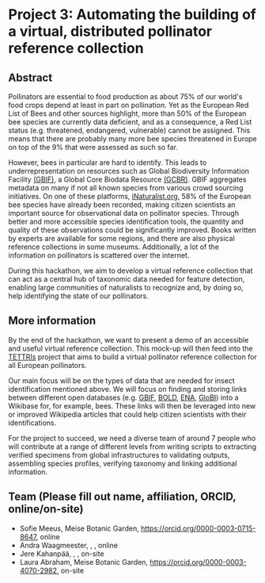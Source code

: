 # Project 3: Automating the building of a virtual, distributed pollinator reference collection

## Abstract

Pollinators are essential to food production as about 75% of our world's food crops depend at least in part on pollination. Yet as the European Red List of Bees and other sources highlight, more than 50% of the European bee species are currently data deficient, and as a consequence, a Red List status (e.g. threatened, endangered, vulnerable) cannot be assigned. This means that there are probably many more bee species threatened in Europe on top of the 9% that were assessed as such so far.

However, bees in particular are hard to identify. This leads to underrepresentation on resources such as Global Biodiversity Information Facility [(GBIF)](https://GBIF.org), a Global Core Biodata Resource [(GCBR)](https://globalbiodata.org/what-we-do/global-core-biodata-resources/). GBIF aggregates metadata on many if not all known species from various crowd sourcing initiatives. On one of these platforms, [iNaturalist.org](https://iNaturalist.org), 58% of the European bee species have already been recorded, making citizen scientists an important source for observational data on pollinator species. Through better and more accessible species identification tools, the quantity and quality of these observations could be significantly improved. Books written by experts are available for some regions, and there are also physical reference collections in some museums. Additionally, a lot of the information on pollinators is scattered over the internet.

During this hackathon, we aim to develop a virtual reference collection that can act as a central hub of taxonomic data needed for feature detection, enabling large communities of naturalists to recognize and, by doing so, help identifying the state of our pollinators.

## More information

By the end of the hackathon, we want to present a demo of an accessible and useful virtual reference collection. This mock-up will then feed into the [TETTRIs](https://TETTRIs.eu) project that aims to build a virtual pollinator reference collection for all European pollinators.

Our main focus will be on the types of data that are needed for insect identification mentioned above. We will focus on finding and storing links between different open databases (e.g. [GBIF](https://GBIF.org), [BOLD](https://www.boldsystems.org/), [ENA](https://www.ebi.ac.uk/ena/browser/home), [GloBI](https://www.globalbioticinteractions.org/)) into a Wikibase for, for example, bees. These links will then be leveraged into new or improved Wikipedia articles that could help citizen scientists with their identifications.

For the project to succeed, we need a diverse team of around 7 people who will contribute at a range of different levels from writing scripts to extracting verified specimens from global infrastructures to validating outputs, assembling species profiles, verifying taxonomy and linking additional information.

## Team (Please fill out name, affiliation, ORCID, online/on-site)

- Sofie Meeus, Meise Botanic Garden, https://orcid.org/0000-0003-0715-8647, online
- Andra Waagmeester, , , online
- Jere Kahanpää, , , on-site
- Laura Abraham, Meise Botanic Garden, https://orcid.org/0000-0003-4070-2982, on-site




